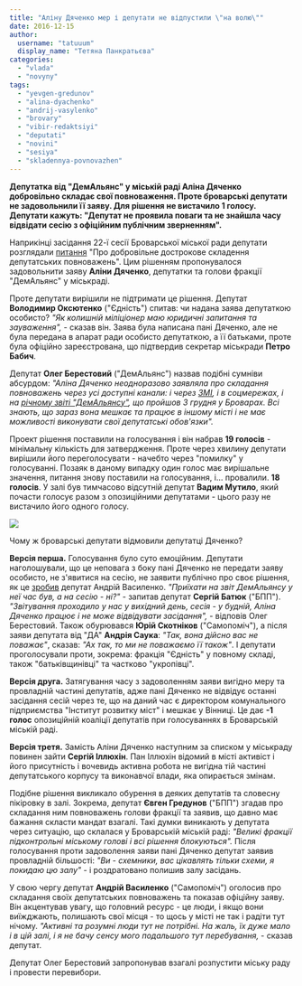 ```yaml
---
title: "Аліну Дяченко мер і депутати не відпустили \"на волю\""
date: 2016-12-15
author: 
  username: "tatuuum"
  display_name: "Тетяна Панкратьєва"
categories: 
  - "vlada"
  - "novyny"
tags: 
  - "yevgen-gredunov"
  - "alina-dyachenko"
  - "andrij-vasylenko"
  - "brovary"
  - "vibir-redaktsiyi"
  - "deputati"
  - "novini"
  - "sesiya"
  - "skladennya-povnovazhen"
---
```


**Депутатка від "ДемАльянс" у міській раді Аліна Дяченко добровільно складає свої повноваження. Проте броварські депутати не задовольнили її заяву. Для рішення не вистачило 1 голосу. Депутати кажуть: "Депутат не проявила поваги та не знайшла часу відвідати сесію з офіційним публічним зверненням".**

Наприкінці засідання 22-ї сесії Броварської міської ради депутати розглядали [питання](http://brovary-rada.gov.ua/documents/26183.html) "Про добровільне дострокове складення депутатських повноважень". Цим рішенням пропонувалося задовольнити заяву **Аліни Дяченко**, депутатки та голови фракції "ДемАльянс" у міськраді.

Проте депутати вирішили не підтримати це рішення. Депутат **Володимир Оксютенко** ("Єдність") спитав: чи надана заява депутаткою особисто? _"Як колишній міліціонер маю юридичні запитання та зауваження",_ - сказав він. Заява була написана пані Дяченко, але не була передана в апарат ради особисто депутаткою, а її батьками, проте була офіційно зареєстрована, що підтвердив секретар міськради **Петро Бабич**.

Депутат **Олег Берестовий** ("ДемАльянс") назвав подібні сумніви абсурдом: _"Аліна Дяченко неодноразово заявляла про складання повноважень через усі доступні канали: і через [ЗМІ](https://mpz.brovary.org/brovarska-deputatka-vid-demalyansu-alina-dyachenko-sklala-mandat/), і в соцмережах, і на [річному звіті "ДемАльянсу"](https://mpz.brovary.org/richnyj-zvit-ta-rokirovky-u-komandi-brovarskogo-demalyansu-foto/), що пройшов 3 грудня у Броварах. Всі знають, що зараз вона мешкає та працює в іншому місті і не має можливості виконувати свої депутатські обов'язки"._

Проект рішення поставили на голосування і він набрав **19 голосів** - мінімальну кількість для затвердження. Проте через хвилину депутати вирішили його переголосувати - начебто через "помилку" у голосуванні. Позаяк в даному випадку один голос має вирішальне значення, питання знову поставили на голосування, і... провалили. **18 голосів**. У залі був тимчасово відсутній депутат **Вадим Мутило**, який почасти голосує разом з опозиційними депутатами - цього разу не вистачило його одного голосу.

[![](https://mpz.brovary.org/wp-content/uploads/2016/12/sesiya.jpg)](https://mpz.brovary.org/wp-content/uploads/2016/12/sesiya.jpg)

Чому ж броварські депутати відмовили депутатці Дяченко?

**Версія перша.** Голосування було суто емоційним. Депутати наголошували, що це неповага з боку пані Дяченко не передати заяву особисто, не з'явитися на сесію, не заявити публічно про своє рішення, як це [зробив](https://mpz.brovary.org/deputat-andrij-vasylenko-podav-zayavu-pro-skladannya-povnovazhen-video/) депутат Андрій Василенко. _"Приїхати на звіт ДемАльянсу у неї час був, а на сесію - ні?"_ - запитав депутат **Сергій Батюк** ("БПП"). _"Звітування проходило у нас у вихідний день, сесія - у будній, Аліна Дяченко працює і не може відвідувати засідання",_ - відповів Олег Берестовий. Також обурювався **Юрій Скотніков** ("Самопоміч"), а після заяви депутата від "ДА" **Андрія Саука**: _"Так, вона дійсно вас не поважає"_, сказав: _"Ах так, то ми не поважаємо її також"_. І депутати проголосували проти, зокрема: фракція "Єдність" у повному складі, також "батьківщинівці" та частково "укропівці".

**Версія друга.** Затягування часу з задоволенням заяви вигідно меру та провладній частині депутатів, адже пані Дяченко не відвідує останні засідання сесій через те, що на даний час є директором комунального підприємства "Інститут розвитку міст" і мешкає у Вінниці. Це дає **\-1 голос** опозиційній коаліції депутатів при голосуваннях в Броварській міській раді.

**Версія третя.** Замість Аліни Дяченко наступним за списком у міськраду повинен зайти **Сергій Іллюхін**. Пан Іллюхін відомий в місті активіст і його присутність і вочевидь активна робота не вигідна тій частині депутатського корпусу та виконавчої влади, яка опирається змінам.

Подібне рішення викликало обурення в деяких депутатів та словесну пікіровку в залі. Зокрема, депутат **Євген Гредунов** ("БПП") згадав про складання ним повноважень голови фракції та заявив, що давно має бажання скласти мандат взагалі. Такі думки виникають у депутата через ситуацію, що склалася у Броварській міській раді: _"Великі фракції підконтрольні міському голові і всі рішення блокуються"._ Після голосування проти задоволення заяви пані Дяченко депутат заявив провладній більшості: _"Ви - схемники, вас цікавлять тільки схеми, я покидаю цю залу" -_ і роздратовано полишив залу засідань.

У свою чергу депутат **Андрій Василенко** ("Самопоміч") оголосив про складання своїх депутатських повноважень та показав офіційну заяву. Він акцентував увагу, що головний ресурс - це люди, і якщо вони виїжджають, полишають свої місця - то щось у місті не так і радіти тут нічому. _"Активні та розумні люди тут не потрібні. На жаль, їх дуже мало і в цій залі, і я не бачу сенсу мого подальшого тут перебування,_ - сказав депутат.

Депутат Олег Берестовий запропонував взагалі розпустити міську раду і провести перевибори.
